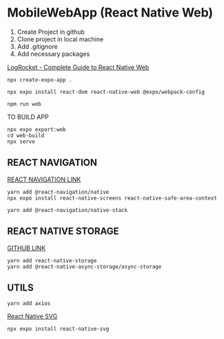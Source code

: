 # MobileWebApp (React Native Web)

1. Create Project in github
2. Clone project in local machine
3. Add .gitignore
4. Add necessary packages

[LogRocket - Complete Guide to React Native Web](https://blog.logrocket.com/complete-guide-react-native-web/)

```
npx create-expo-app .
```

```
npx expo install react-dom react-native-web @expo/webpack-config
```

```
npm run web
```

TO BUILD APP

```
npx expo export:web
cd web-build
npx serve
```

## REACT NAVIGATION

[REACT NAVIGATION LINK](https://reactnavigation.org/docs/getting-started/)

```
yarn add @react-navigation/native
npx expo install react-native-screens react-native-safe-area-context
```

```
yarn add @react-navigation/native-stack
```

## REACT NATIVE STORAGE

[GITHUB LINK](https://github.com/sunnylqm/react-native-storage)

```
yarn add react-native-storage
yarn add @react-native-async-storage/async-storage
```

## UTILS

```
yarn add axios
```

[React Native SVG](https://www.npmjs.com/package/react-native-svg)

```
npx expo install react-native-svg
```

